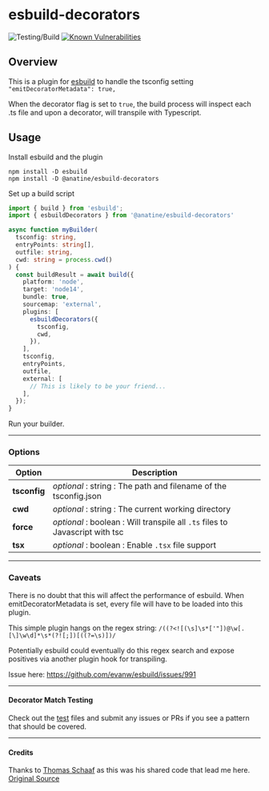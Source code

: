 # esbuild-decorators

![Testing/Build](https://github.com/anatine/esbuildnx/actions/workflows/esbuild-decorator.yml/badge.svg)
[![Known Vulnerabilities](https://snyk.io/test/github/anatine/esbuildnx/badge.svg)](https://snyk.io/test/github/anatine/esbuildnx)
## Overview

This is a plugin for [esbuild](https://esbuild.github.io/) to handle the tsconfig setting `"emitDecoratorMetadata": true,`

When the decorator flag is set to `true`, the build process will inspect each .ts file and upon a decorator, will transpile with Typescript.

## Usage

Install esbuild and the plugin

```shell
npm install -D esbuild
npm install -D @anatine/esbuild-decorators
```

Set up a build script

```typescript
import { build } from 'esbuild';
import { esbuildDecorators } from '@anatine/esbuild-decorators'

async function myBuilder(
  tsconfig: string,
  entryPoints: string[],
  outfile: string,
  cwd: string = process.cwd()
) {
  const buildResult = await build({
    platform: 'node',
    target: 'node14',
    bundle: true,
    sourcemap: 'external',
    plugins: [
      esbuildDecorators({
        tsconfig,
        cwd,
      }),
    ],
    tsconfig,
    entryPoints,
    outfile,
    external: [
      // This is likely to be your friend...
    ],
  });
}
```

Run your builder.

-----
### Options

|  Option  |  Description |
|  ------  |  ----------- |
| **tsconfig** | _optional_ : string : The path and filename of the tsconfig.json |
| **cwd** | _optional_ : string : The current working directory |
| **force** | _optional_ : boolean : Will transpile all `.ts` files to Javascript with tsc |
| **tsx** | _optional_ : boolean : Enable `.tsx` file support |


-----
### Caveats

There is no doubt that this will affect the performance of esbuild.
When emitDecoratorMetadata is set, every file will have to be loaded into this plugin.

This simple plugin hangs on the regex string: `/((?<![(\s]\s*['"])@\w[.[\]\w\d]*\s*(?![;])[((?=\s)])/`

Potentially esbuild could eventually do this regex search and expose positives via another plugin hook for transpiling.

Issue here: https://github.com/evanw/esbuild/issues/991


-----
#### Decorator Match Testing

Check out the [test](https://github.com/anatine/esbuildnx/tree/main/packages/esbuild-decorators/src/__tests__/mock-project/app/src) files
and submit any issues or PRs if you see a pattern that should be covered.

----
#### Credits

Thanks to [Thomas Schaaf](https://github.com/thomaschaaf) as this was his shared code that lead me here.
[Original Source](https://github.com/thomaschaaf/esbuild-plugin-tsc)
